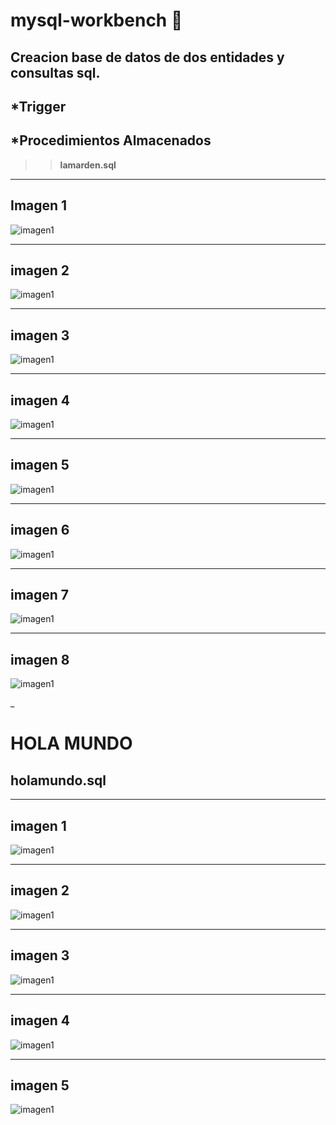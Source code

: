 
# mysql-workbench  🐬
## **Creacion  base de datos de  dos entidades y  consultas sql.**
## *Trigger
## *Procedimientos Almacenados

>> **lamarden.sql**

___
## Imagen 1
![imagen1](imgm/1imagen.PNG)

___
## imagen 2
![imagen1](imgm/2imagen.PNG)


___
## imagen 3
![imagen1](imgm/3imagen.PNG)


___
## imagen 4
![imagen1](imgm/4imagen.PNG)


___
## imagen 5
![imagen1](imgm/5imagen.PNG)


___
## imagen 6
![imagen1](imgm/6imagen.PNG)


___
## imagen 7
![imagen1](imgm/7imagen.PNG)


___
## imagen 8
![imagen1](imgm/8imagen.PNG)


_

# HOLA MUNDO 
## holamundo.sql  

___
## imagen 1
![imagen1](imgmhola/1hola.PNG)

___
## imagen 2
![imagen1](imgmhola/2hola.PNG)

___
## imagen 3
![imagen1](imgmhola/3hola.PNG)


___
## imagen 4
![imagen1](imgmhola/4hola.PNG)


___
## imagen 5
![imagen1](imgmhola/5hola.PNG)



